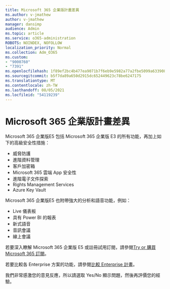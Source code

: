```yaml
---
title: Microsoft 365 企業版計畫差異
ms.author: v-jmathew
author: v-jmathew
manager: dansimp
audience: Admin
ms.topic: article
ms.service: o365-administration
ROBOTS: NOINDEX, NOFOLLOW
localization_priority: Normal
ms.collection: Adm_O365
ms.custom:
- "9000760"
- "7391"
ms.openlocfilehash: 1f89ef2bc4b477ea9071b7f6eb9e5982a77a2fbe5099a633908b5026ccaf26b1
ms.sourcegitcommit: b5f7da89a650d2915dc652449623c78be6247175
ms.translationtype: MT
ms.contentlocale: zh-TW
ms.lasthandoff: 08/05/2021
ms.locfileid: "54119239"
---
```

# <a name="microsoft-365-enterprise-plan-differences"></a>Microsoft 365 企業版計畫差異

Microsoft 365 企業版E5 包括 Microsoft 365 企業版 E3 的所有功能，再加上如下的高級安全性措施：

- 威脅防護
- 進階資料管理
- 客戶加密箱
- Microsoft 365 雲端 App 安全性
- 進階電子文件探索
- Rights Management Services
- Azure Key Vault

Microsoft 365 企業版E5 也附帶強大的分析和語音功能，例如：

- Live 儀表板
- 具有 Power BI 的報表
- 新式語音
- 音訊會議
- 線上會議

若要深入瞭解 Microsoft 365 企業版 E5 或註冊試用訂閱，請參閱[Try or 購買 Microsoft 365 訂閱](https://go.microsoft.com/fwlink/?linkid=2099673)。

若要比較各 Enterprise 方案的功能，請參閱[比較 Enterprise 計畫](https://go.microsoft.com/fwlink/?linkid=2097200)。

我們非常感激您的意見反應，所以請選取 Yes/No 顯示問題，然後再評價您的經驗。
